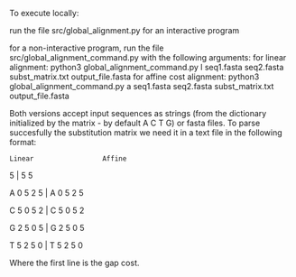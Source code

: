 To execute locally:

run the file src/global_alignment.py for an interactive program

for a non-interactive program, run the file src/global_alignment_command.py with the following arguments:
    for linear alignment: python3 global_alignment_command.py l seq1.fasta seq2.fasta subst_matrix.txt output_file.fasta
    for affine cost alignment: python3 global_alignment_command.py a seq1.fasta seq2.fasta subst_matrix.txt output_file.fasta


Both versions accept input sequences as strings (from the dictionary initialized by the matrix - by default A C T G) or fasta files. To parse succesfully the substitution matrix we need it in a text file in the following format:


    Linear                 Affine

5                 |     5 5

A  0  5  2  5     |     A  0  5  2  5

C  5  0  5  2     |     C  5  0  5  2  

G  2  5  0  5     |     G  2  5  0  5

T  5  2  5  0     |     T  5  2  5  0


Where the first line is the gap cost.


